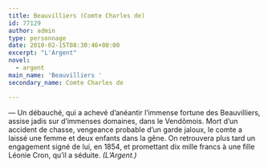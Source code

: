 ```yaml
---
title: Beauvilliers (Comte Charles de)
id: 77129
author: admin
type: personnage
date: 2010-02-15T08:30:46+00:00
excerpt: "L'Argent"
novel:
  - argent
main_name: 'Beauvilliers '
secondary_name: Comte Charles de

---
```

— Un débauché, qui a achevé d&rsquo;anéantir l&rsquo;immense fortune des Beauvilliers, assise jadis sur d&rsquo;immenses domaines, dans le Vendômois. Mort d&rsquo;un accident de chasse, vengeance probable d&rsquo;un garde jaloux, le comte a laissé une femme et deux enfants dans la gêne. On retrouvera plus tard un engagement signé de lui, en 1854, et promettant dix mille francs à une fille Léonie Cron, qu&rsquo;il a séduite. _(L&rsquo;Argent.)_